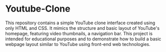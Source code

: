 # Youtube-Clone
This repository contains a simple YouTube clone interface created using only HTML and CSS. It mimics the structure and basic layout of YouTube's homepage, featuring video thumbnails, a navigation bar. This project is intended for educational purposes and to demonstrate how to build a basic webpage layout similar to YouTube using front-end web technologies.
